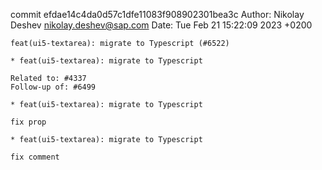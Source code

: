 commit efdae14c4da0d57c1dfe11083f908902301bea3c
Author: Nikolay Deshev <nikolay.deshev@sap.com>
Date:   Tue Feb 21 15:22:09 2023 +0200

    feat(ui5-textarea): migrate to Typescript (#6522)
    
    * feat(ui5-textarea): migrate to Typescript
    
    Related to: #4337
    Follow-up of: #6499
    
    * feat(ui5-textarea): migrate to Typescript
    
    fix prop
    
    * feat(ui5-textarea): migrate to Typescript
    
    fix comment
